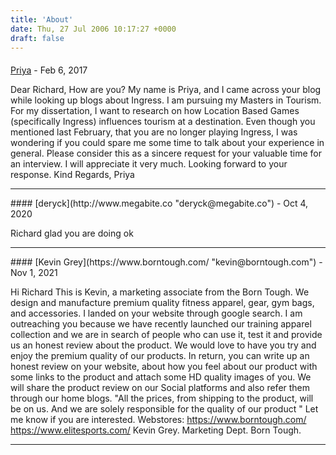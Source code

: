 ```yaml
---
title: 'About'
date: Thu, 27 Jul 2006 10:17:27 +0000
draft: false
---
```



#### 
[Priya]( "priyaranjanidasb@gmail.com") - <time datetime="2017-02-11 06:10:24">Feb 6, 2017</time>

Dear Richard, How are you? My name is Priya, and I came across your blog while looking up blogs about Ingress. I am pursuing my Masters in Tourism. For my dissertation, I want to research on how Location Based Games (specifically Ingress) influences tourism at a destination. Even though you mentioned last February, that you are no longer playing Ingress, I was wondering if you could spare me some time to talk about your experience in general. Please consider this as a sincere request for your valuable time for an interview. I will appreciate it very much. Looking forward to your response. Kind Regards, Priya
<hr />
#### 
[deryck](http://www.megabite.co "deryck@megabite.co") - <time datetime="2020-10-29 03:08:22">Oct 4, 2020</time>

Richard glad you are doing ok
<hr />
#### 
[Kevin Grey](https://www.borntough.com/ "kevin@borntough.com") - <time datetime="2021-11-01 21:17:28">Nov 1, 2021</time>

Hi Richard This is Kevin, a marketing associate from the Born Tough. We design and manufacture premium quality fitness apparel, gear, gym bags, and accessories. I landed on your website through google search. I am outreaching you because we have recently launched our training apparel collection and we are in search of people who can use it, test it and provide us an honest review about the product. We would love to have you try and enjoy the premium quality of our products. In return, you can write up an honest review on your website, about how you feel about our product with some links to the product and attach some HD quality images of you. We will share the product review on our Social platforms and also refer them through our home blogs. "All the prices, from shipping to the product, will be on us. And we are solely responsible for the quality of our product " Let me know if you are interested. Webstores: https://www.borntough.com/ https://www.elitesports.com/ Kevin Grey. Marketing Dept. Born Tough.
<hr />
